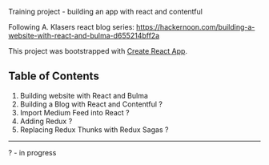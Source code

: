 Training project - building an app with react and contentful

Following A. Klasers react blog series: https://hackernoon.com/building-a-website-with-react-and-bulma-d655214bff2a 

This project was bootstrapped with [Create React App](https://github.com/facebookincubator/create-react-app).

## Table of Contents
1. Building website with React and Bulma
2. Building a Blog with React and Contentful ?
3. Import Medium Feed into React ?
4. Adding Redux ?
5. Replacing Redux Thunks with Redux Sagas ?
____________ 
? - in progress
